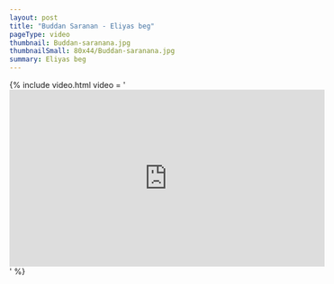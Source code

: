 ```yaml
---
layout: post
title: "Buddan Saranan - Eliyas beg"
pageType: video
thumbnail: Buddan-saranana.jpg
thumbnailSmall: 80x44/Buddan-saranana.jpg
summary: Eliyas beg
---
```


{% include video.html video = '<iframe width="560" height="315" src="https://www.youtube.com/embed/CIYWX5jqwBc" frameborder="0" allowfullscreen></iframe>' %} 
